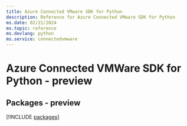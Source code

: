 ```yaml
---
title: Azure Connected VMware SDK for Python
description: Reference for Azure Connected VMware SDK for Python
ms.date: 02/21/2024
ms.topic: reference
ms.devlang: python
ms.service: connectedvmware
---
```

# Azure Connected VMWare SDK for Python - preview
## Packages - preview
[!INCLUDE [packages](connected-vmware-index.md)]